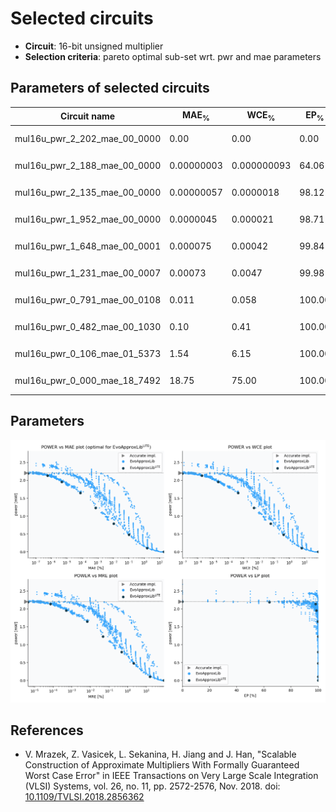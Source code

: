 
Selected circuits
===================
 - **Circuit**: 16-bit unsigned multiplier
 - **Selection criteria**: pareto optimal sub-set wrt. pwr and mae parameters

Parameters of selected circuits
----------------------------

| Circuit name | MAE<sub>%</sub> | WCE<sub>%</sub> | EP<sub>%</sub> | MRE<sub>%</sub> | MSE | Download |
| --- |  --- | --- | --- | --- | --- | --- | 
| mul16u_pwr_2_202_mae_00_0000 | 0.00 | 0.00 | 0.00 | 0.00 | 0 |   [[Verilog<sub>PDK45</sub>](mul16u_pwr_2_202_mae_00_0000_pdk45.v)] [[C](mul16u_pwr_2_202_mae_00_0000.c)] |
| mul16u_pwr_2_188_mae_00_0000 | 0.00000003 | 0.000000093 | 64.06 | 0.0000044 | 3.6 |   [[Verilog<sub>PDK45</sub>](mul16u_pwr_2_188_mae_00_0000_pdk45.v)] [[C](mul16u_pwr_2_188_mae_00_0000.c)] |
| mul16u_pwr_2_135_mae_00_0000 | 0.00000057 | 0.0000018 | 98.12 | 0.000071 | 892 |   [[Verilog<sub>PDK45</sub>](mul16u_pwr_2_135_mae_00_0000_pdk45.v)] [[C](mul16u_pwr_2_135_mae_00_0000.c)] |
| mul16u_pwr_1_952_mae_00_0000 | 0.0000045 | 0.000021 | 98.71 | 0.0005 | 58920 |   [[Verilog<sub>PDK45</sub>](mul16u_pwr_1_952_mae_00_0000_pdk45.v)] [[C](mul16u_pwr_1_952_mae_00_0000.c)] |
| mul16u_pwr_1_648_mae_00_0001 | 0.000075 | 0.00042 | 99.84 | 0.0067 | 16238.254e3 |   [[Verilog<sub>PDK45</sub>](mul16u_pwr_1_648_mae_00_0001_pdk45.v)] [[C](mul16u_pwr_1_648_mae_00_0001.c)] |
| mul16u_pwr_1_231_mae_00_0007 | 0.00073 | 0.0047 | 99.98 | 0.047 | 15307.282e5 |   [[Verilog<sub>PDK45</sub>](mul16u_pwr_1_231_mae_00_0007_pdk45.v)] [[C](mul16u_pwr_1_231_mae_00_0007.c)] |
| mul16u_pwr_0_791_mae_00_0108 | 0.011 | 0.058 | 100.00 | 0.46 | 32818.049e7 |  [[Verilog<sub>generic</sub>](mul16u_pwr_0_791_mae_00_0108_gen.v)]  [[C](mul16u_pwr_0_791_mae_00_0108.c)] |
| mul16u_pwr_0_482_mae_00_1030 | 0.10 | 0.41 | 100.00 | 2.07 | 24400.46e9 |   [[Verilog<sub>PDK45</sub>](mul16u_pwr_0_482_mae_00_1030_pdk45.v)] [[C](mul16u_pwr_0_482_mae_00_1030.c)] |
| mul16u_pwr_0_106_mae_01_5373 | 1.54 | 6.15 | 100.00 | 15.90 | 61094.229e11 |   [[Verilog<sub>PDK45</sub>](mul16u_pwr_0_106_mae_01_5373_pdk45.v)] [[C](mul16u_pwr_0_106_mae_01_5373.c)] |
| mul16u_pwr_0_000_mae_18_7492 | 18.75 | 75.00 | 100.00 | 87.99 | 10407.645e14 |  [[Verilog<sub>generic</sub>](mul16u_pwr_0_000_mae_18_7492_gen.v)]  [[C](mul16u_pwr_0_000_mae_18_7492.c)] |
    
Parameters
--------------
![Parameters figure](fig.png)

References
--------------
   - V. Mrazek, Z. Vasicek, L. Sekanina, H. Jiang and J. Han, "Scalable Construction of Approximate Multipliers With Formally Guaranteed Worst Case Error" in IEEE Transactions on Very Large Scale Integration (VLSI) Systems, vol. 26, no. 11, pp. 2572-2576, Nov. 2018. doi: [10.1109/TVLSI.2018.2856362](https://dx.doi.org/10.1109/TVLSI.2018.2856362)

             
